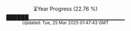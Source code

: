 <p align="center">
⏳Year Progress (22.76 %) <br>
██████▁▁▁▁▁▁▁▁▁▁▁▁▁▁▁▁▁▁▁▁▁▁▁▁ <br>
<sub>Updated: Tue, 25 Mar 2025 01:47:43 GMT</sub>
</p>

